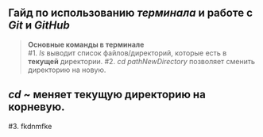 __Гайд по иcпользованию _терминала_ и работе с _Git_ и _GitHub___
---
>__Основные команды в терминале__  
#1. _ls_ выводит список файлов/директорий, которые есть в __текущей__ директории.
#2. _cd pathNewDirectory_ позволяет сменить директорию на новую.
## _cd_ ~ меняет текущую директорию на корневую.
#3. fkdnmfke